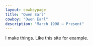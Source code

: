 ```yaml
---
layout: cowboypage
title: "Owen Earl"
cowboy: "Owen Earl"
description: "March 1998 – Present"
---
```

I make things. Like this site for example.
